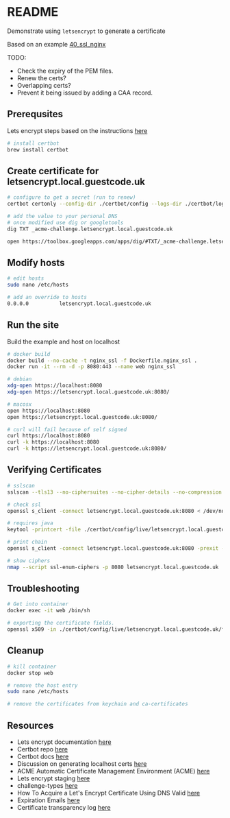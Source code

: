 # README

Demonstrate using `letsencrypt` to generate a certificate  

Based on an example [40_ssl_nginx](https://github.com/chrisguest75/docker_build_examples/tree/master/40_ssl_nginx)  

TODO:  

* Check the expiry of the PEM files.
* Renew the certs?  
* Overlapping certs?  
* Prevent it being issued by adding a CAA record.

## Prerequsites

Lets encrypt steps based on the instructions [here](https://certbot.eff.org/instructions?ws=other&os=osx)  


```sh
# install certbot
brew install certbot
```

## Create certificate for letsencrypt.local.guestcode.uk

```sh
# configure to get a secret (run to renew)
certbot certonly --config-dir ./certbot/config --logs-dir ./certbot/logs --work-dir ./certbot/work --manual --preferred-challenges dns --register-unsafely-without-email -d letsencrypt.local.guestcode.uk

# add the value to your personal DNS
# once modified use dig or googletools
dig TXT _acme-challenge.letsencrypt.local.guestcode.uk

open https://toolbox.googleapps.com/apps/dig/#TXT/_acme-challenge.letsencrypt.local.guestcode.uk
```

## Modify hosts

```sh
# edit hosts
sudo nano /etc/hosts 

# add an override to hosts
0.0.0.0          letsencrypt.local.guestcode.uk
```

## Run the site

Build the example and host on localhost  

```sh
# docker build 
docker build --no-cache -t nginx_ssl -f Dockerfile.nginx_ssl .             
docker run -it --rm -d -p 8080:443 --name web nginx_ssl

# debian
xdg-open https://localhost:8080
xdg-open https://letsencrypt.local.guestcode.uk:8080/

# macosx
open https://localhost:8080
open https://letsencrypt.local.guestcode.uk:8080/

# curl will fail because of self signed
curl https://localhost:8080     
curl -k https://localhost:8080  
curl -k https://letsencrypt.local.guestcode.uk:8080/   
```

## Verifying Certificates

```sh
# sslscan
sslscan --tls13 --no-ciphersuites --no-cipher-details --no-compression --no-fallback --no-groups --no-heartbleed --no-renegotiation letsencrypt.local.guestcode.uk:8080

# check ssl
openssl s_client -connect letsencrypt.local.guestcode.uk:8080 < /dev/null | openssl x509 -noout -text

# requires java
keytool -printcert -file ./certbot/config/live/letsencrypt.local.guestcode.uk-0001/fullchain.pem

# print chain
openssl s_client -connect letsencrypt.local.guestcode.uk:8080 -prexit -showcerts -state -status -tlsextdebug -verify 10

# show ciphers
nmap --script ssl-enum-ciphers -p 8080 letsencrypt.local.guestcode.uk
```

## Troubleshooting

```sh
# Get into container
docker exec -it web /bin/sh 

# exporting the certificate fields.
openssl x509 -in ./certbot/config/live/letsencrypt.local.guestcode.uk/fullchain.pem -text   
```

## Cleanup

```sh
# kill container
docker stop web

# remove the host entry
sudo nano /etc/hosts 

# remove the certificates from keychain and ca-certificates
```

## Resources

* Lets encrypt documentation [here](https://letsencrypt.org/docs/)
* Certbot repo [here](https://github.com/certbot/certbot)
* Certbot docs [here](https://eff-certbot.readthedocs.io/en/stable/)
* Discussion on generating localhost certs [here](https://letsencrypt.org/docs/certificates-for-localhost/)
* ACME Automatic Certificate Management Environment (ACME) [here](https://datatracker.ietf.org/doc/html/rfc8555)
* Lets encrypt staging [here](https://letsencrypt.org/docs/staging-environment/)
* challenge-types [here](https://letsencrypt.org/docs/challenge-types/)
* How To Acquire a Let's Encrypt Certificate Using DNS Valid [here](https://www.digitalocean.com/community/tutorials/how-to-acquire-a-let-s-encrypt-certificate-using-dns-validation-with-acme-dns-certbot-on-ubuntu-18-04)
* Expiration Emails [here](https://letsencrypt.org/docs/expiration-emails/)
* Certificate transparency log [here](https://crt.sh/)